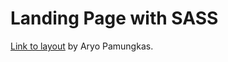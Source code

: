 # Landing Page with SASS

[Link to layout](https://www.figma.store/download/tour-and-travel-website-for-figma/) by Aryo Pamungkas.

